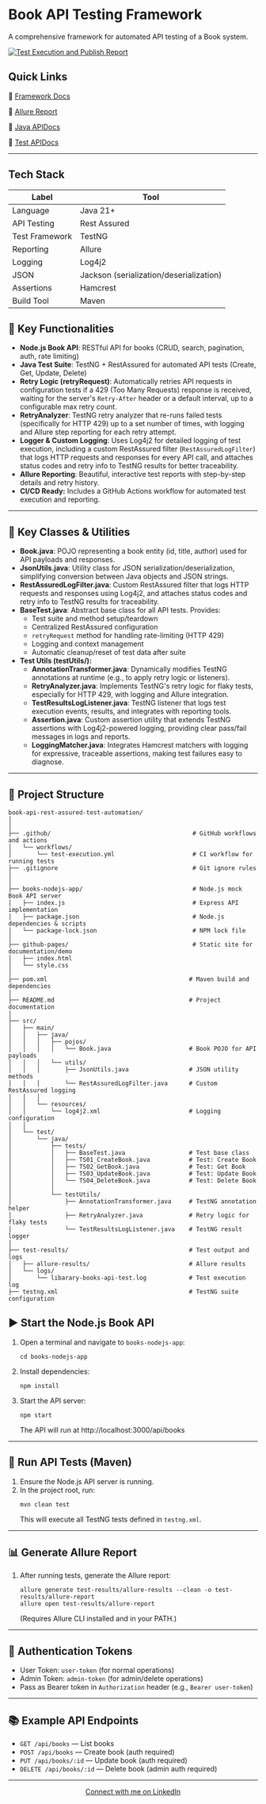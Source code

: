 # Book API Testing Framework

A comprehensive framework for automated API testing of a Book system.

[![Test Execution and Publish Report](https://github.com/NayeemJohnY/book-api-rest-assured-test-automation/actions/workflows/test-execution.yml/badge.svg)](https://github.com/NayeemJohnY/book-api-rest-assured-test-automation/actions/workflows/test-execution.yml)

## Quick Links

:link: [Framework Docs](https://nayeemjohny.github.io/book-api-rest-assured-test-automation/index.html)

:link: [Allure Report](https://nayeemjohny.github.io/book-api-rest-assured-test-automation/allure-report/index.html)

:link: [Java APIDocs](https://nayeemjohny.github.io/book-api-rest-assured-test-automation/javadocs/apidocs/index.html)

:link: [Test APIDocs](https://nayeemjohny.github.io/book-api-rest-assured-test-automation/javadocs/testapidocs/index.html)

---
## Tech Stack

| Label          | Tool                                    |
| -------------- | --------------------------------------- |
| Language       | Java 21+                                |
| API Testing    | Rest Assured                            |
| Test Framework | TestNG                                  |
| Reporting      | Allure                                  |
| Logging        | Log4j2                                  |
| JSON           | Jackson (serialization/deserialization) |
| Assertions     | Hamcrest                                |
| Build Tool     | Maven                                   |


## 🚀 Key Functionalities

- **Node.js Book API**: RESTful API for books (CRUD, search, pagination, auth, rate limiting)
- **Java Test Suite**: TestNG + RestAssured for automated API tests (Create, Get, Update, Delete)
- **Retry Logic (retryRequest)**: Automatically retries API requests in configuration tests if a 429 (Too Many Requests) response is received, waiting for the server's `Retry-After` header or a default interval, up to a configurable max retry count.
- **RetryAnalyzer**: TestNG retry analyzer that re-runs failed tests (specifically for HTTP 429) up to a set number of times, with logging and Allure step reporting for each retry attempt.
- **Logger & Custom Logging**: Uses Log4j2 for detailed logging of test execution, including a custom RestAssured filter (`RestAssuredLogFilter`) that logs HTTP requests and responses for every API call, and attaches status codes and retry info to TestNG results for better traceability.
- **Allure Reporting**: Beautiful, interactive test reports with step-by-step details and retry history.
- **CI/CD Ready:** Includes a GitHub Actions workflow for automated test execution and reporting.

---

## 📒 Key Classes & Utilities

- **Book.java**: POJO representing a book entity (id, title, author) used for API payloads and responses.
- **JsonUtils.java**: Utility class for JSON serialization/deserialization, simplifying conversion between Java objects and JSON strings.
- **RestAssuredLogFilter.java**: Custom RestAssured filter that logs HTTP requests and responses using Log4j2, and attaches status codes and retry info to TestNG results for traceability.
- **BaseTest.java**: Abstract base class for all API tests. Provides:
  - Test suite and method setup/teardown
  - Centralized RestAssured configuration
  - `retryRequest` method for handling rate-limiting (HTTP 429)
  - Logging and context management
  - Automatic cleanup/reset of test data after suite
- **Test Utils (testUtils/):**
  - **AnnotationTransformer.java**: Dynamically modifies TestNG annotations at runtime (e.g., to apply retry logic or listeners).
  - **RetryAnalyzer.java**: Implements TestNG's retry logic for flaky tests, especially for HTTP 429, with logging and Allure integration.
  - **TestResultsLogListener.java**: TestNG listener that logs test execution events, results, and integrates with reporting tools.
  - **Assertion.java**: Custom assertion utility that extends TestNG assertions with Log4j2-powered logging, providing clear pass/fail messages in logs and reports.
  - **LoggingMatcher.java**: Integrates Hamcrest matchers with logging for expressive, traceable assertions, making test failures easy to diagnose.
---

## 📁 Project Structure


```
book-api-rest-assured-test-automation/
│
│
├── .github/                                        # GitHub workflows and actions
│   └── workflows/
│       └── test-execution.yml                      # CI workflow for running tests
├── .gitignore                                      # Git ignore rules
│
│
├── books-nodejs-app/                               # Node.js mock Book API server
│   ├── index.js                                    # Express API implementation
│   ├── package.json                                # Node.js dependencies & scripts
│   └── package-lock.json                           # NPM lock file
│
├── github-pages/                                   # Static site for documentation/demo
│   ├── index.html
│   └── style.css
│
├── pom.xml                                        # Maven build and dependencies
│
├── README.md                                      # Project documentation
│
├── src/
│   ├── main/
│   │   ├── java/
│   │   │   ├── pojos/
│   │   │   │   └── Book.java                      # Book POJO for API payloads
│   │   │   └── utils/
│   │   │       ├── JsonUtils.java                 # JSON utility methods
│   │   │       └── RestAssuredLogFilter.java      # Custom RestAssured logging
│   │   │
│   │   └── resources/
│   │       └── log4j2.xml                         # Logging configuration
│   │   
│   └── test/
│       └── java/
│           ├── tests/
│           │   ├── BaseTest.java                  # Test base class
│           │   ├── TS01_CreateBook.java           # Test: Create Book
│           │   ├── TS02_GetBook.java              # Test: Get Book
│           │   ├── TS03_UpdateBook.java           # Test: Update Book
│           │   └── TS04_DeleteBook.java           # Test: Delete Book
│           │
│           └── testUtils/
│               ├── AnnotationTransformer.java     # TestNG annotation helper
│               ├── RetryAnalyzer.java             # Retry logic for flaky tests
│               └── TestResultsLogListener.java    # TestNG result logger
│ 
├── test-results/                                  # Test output and logs
│   ├── allure-results/                            # Allure results
│   └── logs/
│       └── libarary-books-api-test.log            # Test execution log
├── testng.xml                                     # TestNG suite configuration
```

## ▶️ Start the Node.js Book API

1. Open a terminal and navigate to `books-nodejs-app`:
   ```
   cd books-nodejs-app
   ```
2. Install dependencies:
   ```
   npm install
   ```
3. Start the API server:
   ```
   npm start
   ```
   The API will run at http://localhost:3000/api/books

---

## 🧪 Run API Tests (Maven)

1. Ensure the Node.js API server is running.
2. In the project root, run:
   ```
   mvn clean test
   ```
   This will execute all TestNG tests defined in `testng.xml`.

---

## 📊 Generate Allure Report

1. After running tests, generate the Allure report:
   ```
   allure generate test-results/allure-results --clean -o test-results/allure-report
   allure open test-results/allure-report
   ```
   (Requires Allure CLI installed and in your PATH.)

---

## 🔑 Authentication Tokens

- User Token: `user-token` (for normal operations)
- Admin Token: `admin-token` (for admin/delete operations)
- Pass as Bearer token in `Authorization` header (e.g., `Bearer user-token`)

---

## 📚 Example API Endpoints

- `GET /api/books` — List books
- `POST /api/books` — Create book (auth required)
- `PUT /api/books/:id` — Update book (auth required)
- `DELETE /api/books/:id` — Delete book (admin auth required)

---


<footer align="center">
  <a href="https://www.linkedin.com/in/nayeemjohny/" target="_blank">Connect with me on LinkedIn</a>
</footer>


